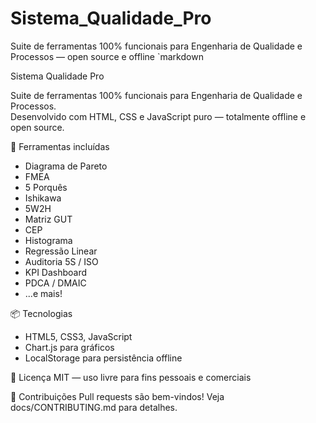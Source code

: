 # Sistema_Qualidade_Pro
Suite de ferramentas 100% funcionais para Engenharia de Qualidade e Processos — open source e offline
`markdown

Sistema Qualidade Pro

Suite de ferramentas 100% funcionais para Engenharia de Qualidade e Processos.  
Desenvolvido com HTML, CSS e JavaScript puro — totalmente offline e open source.

🔧 Ferramentas incluídas
- Diagrama de Pareto
- FMEA
- 5 Porquês
- Ishikawa
- 5W2H
- Matriz GUT
- CEP
- Histograma
- Regressão Linear
- Auditoria 5S / ISO
- KPI Dashboard
- PDCA / DMAIC
- ...e mais!

📦 Tecnologias
- HTML5, CSS3, JavaScript
- Chart.js para gráficos
- LocalStorage para persistência offline

📄 Licença
MIT — uso livre para fins pessoais e comerciais

🤝 Contribuições
Pull requests são bem-vindos! Veja docs/CONTRIBUTING.md para detalhes.
